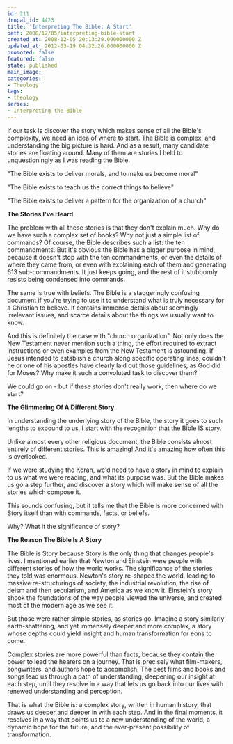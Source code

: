 ```yaml
---
id: 211
drupal_id: 4423
title: 'Interpreting The Bible: A Start'
path: 2008/12/05/interpreting-bible-start
created_at: 2008-12-05 20:13:29.000000000 Z
updated_at: 2012-03-19 04:32:26.000000000 Z
promoted: false
featured: false
state: published
main_image: 
categories:
- Theology
tags:
- theology
series:
- Interpreting the Bible
---
```

If our task is discover the story which makes sense of all the Bible's complexity, we need an idea of where to start. The Bible is complex, and understanding the big picture is hard. And as a result, many candidate stories are floating around. Many of them are stories I held to unquestioningly as I was reading the Bible.

"The Bible exists to deliver morals, and to make us become moral"

"The Bible exists to teach us the correct things to believe"

"The Bible exists to deliver a pattern for the organization of a church"

<strong>
</strong>

<strong>The Stories I've Heard</strong>

The problem with all these stories is that they don't explain much. Why do we have such a complex set of books? Why not just a simple list of commands? Of course, the Bible describes such a list: the ten commandments. But it's obvious the Bible has a bigger purpose in mind, because it doesn't stop with the ten commandments, or even the details of where they came from, or even with explaining each of them and generating 613 sub-commandments. It just keeps going, and the rest of it stubbornly resists being condensed into commands.

The same is true with beliefs. The Bible is a staggeringly confusing document if you're trying to use it to understand what is truly necessary for a Christian to believe. It contains immense details about seemingly irrelevant issues, and scarce details about the things we usually want to know.

And this is definitely the case with "church organization". Not only does the New Testament never mention such a thing, the effort required to extract instructions or even examples from the New Testament is astounding. If Jesus intended to establish a church along specific operating lines, couldn't he or one of his apostles have clearly laid out those guidelines, as God did for Moses? Why make it such a convoluted task to discover them?

We could go on - but if these stories don't really work, then where do we start?

<strong>The Glimmering Of A Different Story</strong>

In understanding the underlying story of the Bible, the story it goes to such lengths to expound to us, I start with the recognition that the Bible IS story.

Unlike almost every other religious document, the Bible consists almost entirely of different stories. This is amazing! And it's amazing how often this is overlooked.

If we were studying the Koran, we'd need to have a story in mind to explain to us what we were reading, and what its purpose was. But the Bible makes us go a step further, and discover a story which will make sense of all the stories which compose it.

This sounds confusing, but it tells me that the Bible is more concerned with Story itself than with commands, facts, or beliefs.

Why? What it the significance of story?

<strong>The Reason The Bible Is A Story</strong>

The Bible is Story because Story is the only thing that changes people's lives. I mentioned earlier that Newton and Einstein were people with different stories of how the world works. The significance of the stories they told was enormous. Newton's story re-shaped the world, leading to massive re-structurings of society, the industrial revolution, the rise of deism and then secularism, and America as we know it. Einstein's story shook the foundations of the way people viewed the universe, and created most of the modern age as we see it.

But those were rather simple stories, as stories go. Imagine a story similarly earth-shattering, and yet immensely deeper and more complex, a story whose depths could yield insight and human transformation for eons to come.

Complex stories are more powerful than facts, because they contain the power to lead the hearers on a journey. That is precisely what film-makers, songwriters, and authors hope to accomplish. The best films and books and songs lead us through a path of understanding, deepening our insight at each step, until they resolve in a way that lets us go back into our lives with renewed understanding and perception.

That is what the Bible is: a complex story, written in human history, that draws us deeper and deeper in with each step. And in the final moments, it resolves in a way that points us to a new understanding of the world, a dynamic hope for the future, and the ever-present possibility of transformation.
